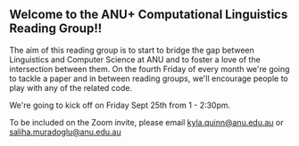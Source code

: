 ## Welcome to the ANU+ Computational Linguistics Reading Group!!

The aim of this reading group is to start to bridge the gap between Linguistics and Computer Science at ANU and to foster a love of the intersection between them.  On the fourth Friday of every month we're going to tackle a paper and in between reading groups, we'll encourage people to play with any of the related code. 

We're going to kick off on Friday Sept 25th from 1 - 2:30pm.

To be included on the Zoom invite, please email kyla.quinn@anu.edu.au or saliha.muradoglu@anu.edu.au
